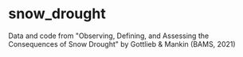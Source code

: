 # snow_drought
Data and code from "Observing, Defining, and Assessing the Consequences of Snow Drought" by Gottlieb &amp; Mankin (BAMS, 2021)
